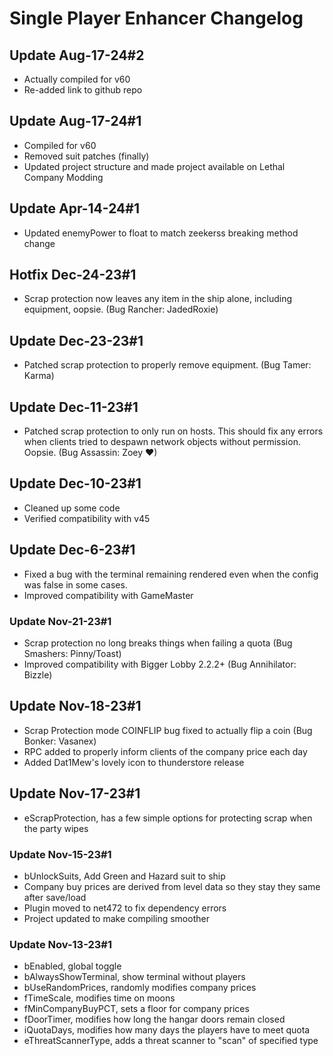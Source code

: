 # Single Player Enhancer Changelog

## Update Aug-17-24#2

* Actually compiled for v60
* Re-added link to github repo

## Update Aug-17-24#1

* Compiled for v60
* Removed suit patches (finally)
* Updated project structure and made project available on Lethal Company Modding

## Update Apr-14-24#1

* Updated enemyPower to float to match zeekerss breaking method change

## Hotfix Dec-24-23#1

* Scrap protection now leaves any item in the ship alone, including equipment, oopsie. (Bug Rancher: JadedRoxie)

## Update Dec-23-23#1

* Patched scrap protection to properly remove equipment. (Bug Tamer: Karma)

## Update Dec-11-23#1

* Patched scrap protection to only run on hosts. This should fix any errors when clients tried to despawn network objects without permission. Oopsie. (Bug Assassin: Zoey ♥)

## Update Dec-10-23#1

* Cleaned up some code
* Verified compatibility with v45

## Update Dec-6-23#1

* Fixed a bug with the terminal remaining rendered even when the config was false in some cases.
* Improved compatibility with GameMaster

### Update Nov-21-23#1

* Scrap protection no long breaks things when failing a quota (Bug Smashers: Pinny/Toast)
* Improved compatibility with Bigger Lobby 2.2.2+ (Bug Annihilator: Bizzle)

## Update Nov-18-23#1

* Scrap Protection mode COINFLIP bug fixed to actually flip a coin (Bug Bonker: Vasanex)
* RPC added to properly inform clients of the company price each day
* Added Dat1Mew's lovely icon to thunderstore release

## Update Nov-17-23#1

* eScrapProtection, has a few simple options for protecting scrap when the party wipes

### Update Nov-15-23#1

* bUnlockSuits, Add Green and Hazard suit to ship
* Company buy prices are derived from level data so they stay they same after save/load
* Plugin moved to net472 to fix dependency errors
* Project updated to make compiling smoother

### Update Nov-13-23#1

* bEnabled, global toggle
* bAlwaysShowTerminal, show terminal without players
* bUseRandomPrices, randomly modifies company prices
* fTimeScale, modifies time on moons
* fMinCompanyBuyPCT, sets a floor for company prices
* fDoorTimer, modifies how long the hangar doors remain closed
* iQuotaDays, modifies how many days the players have to meet quota
* eThreatScannerType, adds a threat scanner to "scan" of specified type
